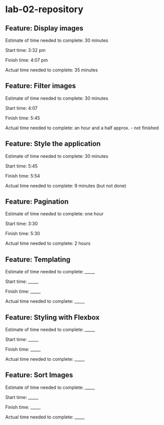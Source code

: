 # lab-02-repository


## Feature: Display images

Estimate of time needed to complete: 30 minutes

Start time: 3:32 pm

Finish time: 4:07 pm

Actual time needed to complete: 35 minutes


## Feature: Filter images

Estimate of time needed to complete: 30 minutes

Start time: 4:07

Finish time: 5:45

Actual time needed to complete: an hour and a half approx. - not finished


## Feature: Style the application

Estimate of time needed to complete: 30 minutes

Start time: 5:45

Finish time: 5:54

Actual time needed to complete: 9 minutes (but not done)

## Feature: Pagination

Estimate of time needed to complete: one hour

Start time: 3:30

Finish time: 5:30

Actual time needed to complete: 2 hours

## Feature: Templating

Estimate of time needed to complete: _____

Start time: _____

Finish time: _____

Actual time needed to complete: _____

## Feature: Styling with Flexbox

Estimate of time needed to complete: _____

Start time: _____

Finish time: _____

Actual time needed to complete: _____

## Feature: Sort Images

Estimate of time needed to complete: _____

Start time: _____

Finish time: _____

Actual time needed to complete: _____
